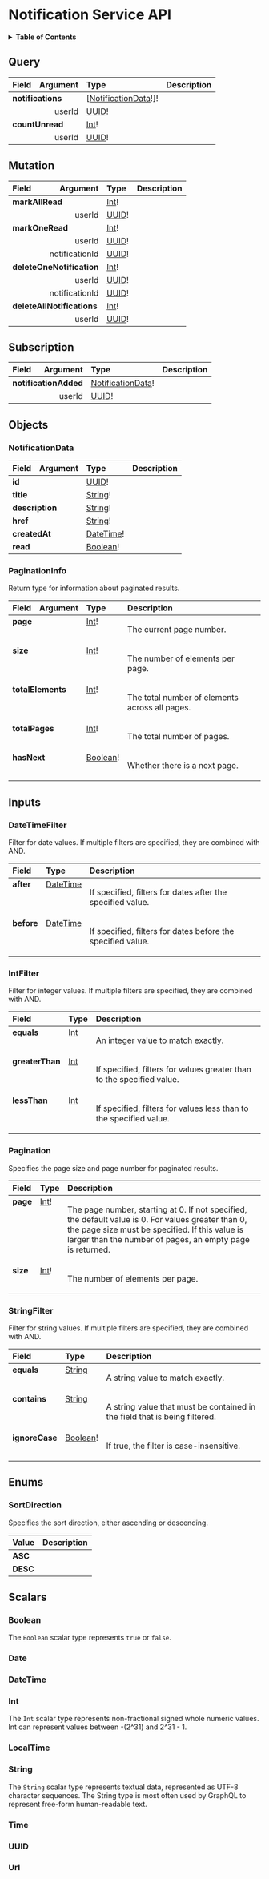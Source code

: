 # Notification Service API

<details>
  <summary><strong>Table of Contents</strong></summary>

  * [Query](#query)
  * [Mutation](#mutation)
  * [Subscription](#subscription)
  * [Objects](#objects)
    * [NotificationData](#notificationdata)
    * [PaginationInfo](#paginationinfo)
  * [Inputs](#inputs)
    * [DateTimeFilter](#datetimefilter)
    * [IntFilter](#intfilter)
    * [Pagination](#pagination)
    * [StringFilter](#stringfilter)
  * [Enums](#enums)
    * [SortDirection](#sortdirection)
  * [Scalars](#scalars)
    * [Boolean](#boolean)
    * [Date](#date)
    * [DateTime](#datetime)
    * [Int](#int)
    * [LocalTime](#localtime)
    * [String](#string)
    * [Time](#time)
    * [UUID](#uuid)
    * [Url](#url)

</details>

## Query
<table>
<thead>
<tr>
<th align="left">Field</th>
<th align="right">Argument</th>
<th align="left">Type</th>
<th align="left">Description</th>
</tr>
</thead>
<tbody>
<tr>
<td colspan="2" valign="top"><strong id="query.notifications">notifications</strong></td>
<td valign="top">[<a href="#notificationdata">NotificationData</a>!]!</td>
<td></td>
</tr>
<tr>
<td colspan="2" align="right" valign="top">userId</td>
<td valign="top"><a href="#uuid">UUID</a>!</td>
<td></td>
</tr>
<tr>
<td colspan="2" valign="top"><strong id="query.countunread">countUnread</strong></td>
<td valign="top"><a href="#int">Int</a>!</td>
<td></td>
</tr>
<tr>
<td colspan="2" align="right" valign="top">userId</td>
<td valign="top"><a href="#uuid">UUID</a>!</td>
<td></td>
</tr>
</tbody>
</table>

## Mutation
<table>
<thead>
<tr>
<th align="left">Field</th>
<th align="right">Argument</th>
<th align="left">Type</th>
<th align="left">Description</th>
</tr>
</thead>
<tbody>
<tr>
<td colspan="2" valign="top"><strong id="mutation.markallread">markAllRead</strong></td>
<td valign="top"><a href="#int">Int</a>!</td>
<td></td>
</tr>
<tr>
<td colspan="2" align="right" valign="top">userId</td>
<td valign="top"><a href="#uuid">UUID</a>!</td>
<td></td>
</tr>
<tr>
<td colspan="2" valign="top"><strong id="mutation.markoneread">markOneRead</strong></td>
<td valign="top"><a href="#int">Int</a>!</td>
<td></td>
</tr>
<tr>
<td colspan="2" align="right" valign="top">userId</td>
<td valign="top"><a href="#uuid">UUID</a>!</td>
<td></td>
</tr>
<tr>
<td colspan="2" align="right" valign="top">notificationId</td>
<td valign="top"><a href="#uuid">UUID</a>!</td>
<td></td>
</tr>
<tr>
<td colspan="2" valign="top"><strong id="mutation.deleteonenotification">deleteOneNotification</strong></td>
<td valign="top"><a href="#int">Int</a>!</td>
<td></td>
</tr>
<tr>
<td colspan="2" align="right" valign="top">userId</td>
<td valign="top"><a href="#uuid">UUID</a>!</td>
<td></td>
</tr>
<tr>
<td colspan="2" align="right" valign="top">notificationId</td>
<td valign="top"><a href="#uuid">UUID</a>!</td>
<td></td>
</tr>
<tr>
<td colspan="2" valign="top"><strong id="mutation.deleteallnotifications">deleteAllNotifications</strong></td>
<td valign="top"><a href="#int">Int</a>!</td>
<td></td>
</tr>
<tr>
<td colspan="2" align="right" valign="top">userId</td>
<td valign="top"><a href="#uuid">UUID</a>!</td>
<td></td>
</tr>
</tbody>
</table>

## Subscription
<table>
<thead>
<tr>
<th align="left">Field</th>
<th align="right">Argument</th>
<th align="left">Type</th>
<th align="left">Description</th>
</tr>
</thead>
<tbody>
<tr>
<td colspan="2" valign="top"><strong id="subscription.notificationadded">notificationAdded</strong></td>
<td valign="top"><a href="#notificationdata">NotificationData</a>!</td>
<td></td>
</tr>
<tr>
<td colspan="2" align="right" valign="top">userId</td>
<td valign="top"><a href="#uuid">UUID</a>!</td>
<td></td>
</tr>
</tbody>
</table>

## Objects

### NotificationData

<table>
<thead>
<tr>
<th align="left">Field</th>
<th align="right">Argument</th>
<th align="left">Type</th>
<th align="left">Description</th>
</tr>
</thead>
<tbody>
<tr>
<td colspan="2" valign="top"><strong id="notificationdata.id">id</strong></td>
<td valign="top"><a href="#uuid">UUID</a>!</td>
<td></td>
</tr>
<tr>
<td colspan="2" valign="top"><strong id="notificationdata.title">title</strong></td>
<td valign="top"><a href="#string">String</a>!</td>
<td></td>
</tr>
<tr>
<td colspan="2" valign="top"><strong id="notificationdata.description">description</strong></td>
<td valign="top"><a href="#string">String</a>!</td>
<td></td>
</tr>
<tr>
<td colspan="2" valign="top"><strong id="notificationdata.href">href</strong></td>
<td valign="top"><a href="#string">String</a>!</td>
<td></td>
</tr>
<tr>
<td colspan="2" valign="top"><strong id="notificationdata.createdat">createdAt</strong></td>
<td valign="top"><a href="#datetime">DateTime</a>!</td>
<td></td>
</tr>
<tr>
<td colspan="2" valign="top"><strong id="notificationdata.read">read</strong></td>
<td valign="top"><a href="#boolean">Boolean</a>!</td>
<td></td>
</tr>
</tbody>
</table>

### PaginationInfo

Return type for information about paginated results.

<table>
<thead>
<tr>
<th align="left">Field</th>
<th align="right">Argument</th>
<th align="left">Type</th>
<th align="left">Description</th>
</tr>
</thead>
<tbody>
<tr>
<td colspan="2" valign="top"><strong id="paginationinfo.page">page</strong></td>
<td valign="top"><a href="#int">Int</a>!</td>
<td>

The current page number.

</td>
</tr>
<tr>
<td colspan="2" valign="top"><strong id="paginationinfo.size">size</strong></td>
<td valign="top"><a href="#int">Int</a>!</td>
<td>

The number of elements per page.

</td>
</tr>
<tr>
<td colspan="2" valign="top"><strong id="paginationinfo.totalelements">totalElements</strong></td>
<td valign="top"><a href="#int">Int</a>!</td>
<td>

The total number of elements across all pages.

</td>
</tr>
<tr>
<td colspan="2" valign="top"><strong id="paginationinfo.totalpages">totalPages</strong></td>
<td valign="top"><a href="#int">Int</a>!</td>
<td>

The total number of pages.

</td>
</tr>
<tr>
<td colspan="2" valign="top"><strong id="paginationinfo.hasnext">hasNext</strong></td>
<td valign="top"><a href="#boolean">Boolean</a>!</td>
<td>

Whether there is a next page.

</td>
</tr>
</tbody>
</table>

## Inputs

### DateTimeFilter

Filter for date values.
If multiple filters are specified, they are combined with AND.

<table>
<thead>
<tr>
<th colspan="2" align="left">Field</th>
<th align="left">Type</th>
<th align="left">Description</th>
</tr>
</thead>
<tbody>
<tr>
<td colspan="2" valign="top"><strong id="datetimefilter.after">after</strong></td>
<td valign="top"><a href="#datetime">DateTime</a></td>
<td>

If specified, filters for dates after the specified value.

</td>
</tr>
<tr>
<td colspan="2" valign="top"><strong id="datetimefilter.before">before</strong></td>
<td valign="top"><a href="#datetime">DateTime</a></td>
<td>

If specified, filters for dates before the specified value.

</td>
</tr>
</tbody>
</table>

### IntFilter

Filter for integer values.
If multiple filters are specified, they are combined with AND.

<table>
<thead>
<tr>
<th colspan="2" align="left">Field</th>
<th align="left">Type</th>
<th align="left">Description</th>
</tr>
</thead>
<tbody>
<tr>
<td colspan="2" valign="top"><strong id="intfilter.equals">equals</strong></td>
<td valign="top"><a href="#int">Int</a></td>
<td>

An integer value to match exactly.

</td>
</tr>
<tr>
<td colspan="2" valign="top"><strong id="intfilter.greaterthan">greaterThan</strong></td>
<td valign="top"><a href="#int">Int</a></td>
<td>

If specified, filters for values greater than to the specified value.

</td>
</tr>
<tr>
<td colspan="2" valign="top"><strong id="intfilter.lessthan">lessThan</strong></td>
<td valign="top"><a href="#int">Int</a></td>
<td>

If specified, filters for values less than to the specified value.

</td>
</tr>
</tbody>
</table>

### Pagination

Specifies the page size and page number for paginated results.

<table>
<thead>
<tr>
<th colspan="2" align="left">Field</th>
<th align="left">Type</th>
<th align="left">Description</th>
</tr>
</thead>
<tbody>
<tr>
<td colspan="2" valign="top"><strong id="pagination.page">page</strong></td>
<td valign="top"><a href="#int">Int</a>!</td>
<td>

The page number, starting at 0.
If not specified, the default value is 0.
For values greater than 0, the page size must be specified.
If this value is larger than the number of pages, an empty page is returned.

</td>
</tr>
<tr>
<td colspan="2" valign="top"><strong id="pagination.size">size</strong></td>
<td valign="top"><a href="#int">Int</a>!</td>
<td>

The number of elements per page.

</td>
</tr>
</tbody>
</table>

### StringFilter

Filter for string values.
If multiple filters are specified, they are combined with AND.

<table>
<thead>
<tr>
<th colspan="2" align="left">Field</th>
<th align="left">Type</th>
<th align="left">Description</th>
</tr>
</thead>
<tbody>
<tr>
<td colspan="2" valign="top"><strong id="stringfilter.equals">equals</strong></td>
<td valign="top"><a href="#string">String</a></td>
<td>

A string value to match exactly.

</td>
</tr>
<tr>
<td colspan="2" valign="top"><strong id="stringfilter.contains">contains</strong></td>
<td valign="top"><a href="#string">String</a></td>
<td>

A string value that must be contained in the field that is being filtered.

</td>
</tr>
<tr>
<td colspan="2" valign="top"><strong id="stringfilter.ignorecase">ignoreCase</strong></td>
<td valign="top"><a href="#boolean">Boolean</a>!</td>
<td>

If true, the filter is case-insensitive.

</td>
</tr>
</tbody>
</table>

## Enums

### SortDirection

Specifies the sort direction, either ascending or descending.

<table>
<thead>
<tr>
<th align="left">Value</th>
<th align="left">Description</th>
</tr>
</thead>
<tbody>
<tr>
<td valign="top"><strong>ASC</strong></td>
<td></td>
</tr>
<tr>
<td valign="top"><strong>DESC</strong></td>
<td></td>
</tr>
</tbody>
</table>

## Scalars

### Boolean

The `Boolean` scalar type represents `true` or `false`.

### Date

### DateTime

### Int

The `Int` scalar type represents non-fractional signed whole numeric values. Int can represent values between -(2^31) and 2^31 - 1.

### LocalTime

### String

The `String` scalar type represents textual data, represented as UTF-8 character sequences. The String type is most often used by GraphQL to represent free-form human-readable text.

### Time

### UUID

### Url

